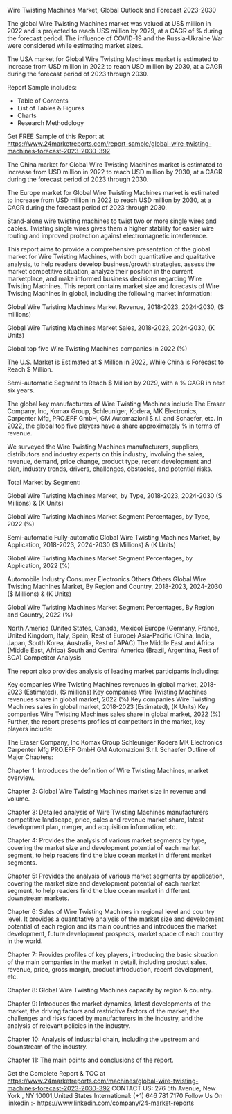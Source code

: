 Wire Twisting Machines Market, Global Outlook and Forecast 2023-2030

The global Wire Twisting Machines market was valued at US$ million in 2022 and is projected to reach US$ million by 2029, at a CAGR of % during the forecast period. The influence of COVID-19 and the Russia-Ukraine War were considered while estimating market sizes.

The USA market for Global Wire Twisting Machines market is estimated to increase from USD million in 2022 to reach USD million by 2030, at a CAGR during the forecast period of 2023 through 2030.

Report Sample includes:
- Table of Contents
- List of Tables & Figures
- Charts
- Research Methodology

Get FREE Sample of this Report at https://www.24marketreports.com/report-sample/global-wire-twisting-machines-forecast-2023-2030-392

The China market for Global Wire Twisting Machines market is estimated to increase from USD million in 2022 to reach USD million by 2030, at a CAGR during the forecast period of 2023 through 2030.

The Europe market for Global Wire Twisting Machines market is estimated to increase from USD million in 2022 to reach USD million by 2030, at a CAGR during the forecast period of 2023 through 2030.

Stand-alone wire twisting machines to twist two or more single wires and cables. Twisting single wires gives them a higher stability for easier wire routing and improved protection against electromagnetic interference.

This report aims to provide a comprehensive presentation of the global market for Wire Twisting Machines, with both quantitative and qualitative analysis, to help readers develop business/growth strategies, assess the market competitive situation, analyze their position in the current marketplace, and make informed business decisions regarding Wire Twisting Machines. This report contains market size and forecasts of Wire Twisting Machines in global, including the following market information:

Global Wire Twisting Machines Market Revenue, 2018-2023, 2024-2030, ($ millions)

Global Wire Twisting Machines Market Sales, 2018-2023, 2024-2030, (K Units)

Global top five Wire Twisting Machines companies in 2022 (%)

The U.S. Market is Estimated at $ Million in 2022, While China is Forecast to Reach $ Million.

Semi-automatic Segment to Reach $ Million by 2029, with a % CAGR in next six years.

The global key manufacturers of Wire Twisting Machines include The Eraser Company, Inc, Komax Group, Schleuniger, Kodera, MK Electronics, Carpenter Mfg, PRO.EFF GmbH, GM Automazioni S.r.l. and Schaefer, etc. in 2022, the global top five players have a share approximately % in terms of revenue.

We surveyed the Wire Twisting Machines manufacturers, suppliers, distributors and industry experts on this industry, involving the sales, revenue, demand, price change, product type, recent development and plan, industry trends, drivers, challenges, obstacles, and potential risks.

Total Market by Segment:

Global Wire Twisting Machines Market, by Type, 2018-2023, 2024-2030 ($ Millions) & (K Units)

Global Wire Twisting Machines Market Segment Percentages, by Type, 2022 (%)

Semi-automatic
Fully-automatic
Global Wire Twisting Machines Market, by Application, 2018-2023, 2024-2030 ($ Millions) & (K Units)

Global Wire Twisting Machines Market Segment Percentages, by Application, 2022 (%)

Automobile Industry
Consumer Electronics
Others
Others
Global Wire Twisting Machines Market, By Region and Country, 2018-2023, 2024-2030 ($ Millions) & (K Units)

Global Wire Twisting Machines Market Segment Percentages, By Region and Country, 2022 (%)

North America (United States, Canada, Mexico)
Europe (Germany, France, United Kingdom, Italy, Spain, Rest of Europe)
Asia-Pacific (China, India, Japan, South Korea, Australia, Rest of APAC)
The Middle East and Africa (Middle East, Africa)
South and Central America (Brazil, Argentina, Rest of SCA)
Competitor Analysis

The report also provides analysis of leading market participants including:

Key companies Wire Twisting Machines revenues in global market, 2018-2023 (Estimated), ($ millions)
Key companies Wire Twisting Machines revenues share in global market, 2022 (%)
Key companies Wire Twisting Machines sales in global market, 2018-2023 (Estimated), (K Units)
Key companies Wire Twisting Machines sales share in global market, 2022 (%)
Further, the report presents profiles of competitors in the market, key players include:

The Eraser Company, Inc
Komax Group
Schleuniger
Kodera
MK Electronics
Carpenter Mfg
PRO.EFF GmbH
GM Automazioni S.r.l.
Schaefer
Outline of Major Chapters:

Chapter 1: Introduces the definition of Wire Twisting Machines, market overview.

Chapter 2: Global Wire Twisting Machines market size in revenue and volume.

Chapter 3: Detailed analysis of Wire Twisting Machines manufacturers competitive landscape, price, sales and revenue market share, latest development plan, merger, and acquisition information, etc.

Chapter 4: Provides the analysis of various market segments by type, covering the market size and development potential of each market segment, to help readers find the blue ocean market in different market segments.

Chapter 5: Provides the analysis of various market segments by application, covering the market size and development potential of each market segment, to help readers find the blue ocean market in different downstream markets.

Chapter 6: Sales of Wire Twisting Machines in regional level and country level. It provides a quantitative analysis of the market size and development potential of each region and its main countries and introduces the market development, future development prospects, market space of each country in the world.

Chapter 7: Provides profiles of key players, introducing the basic situation of the main companies in the market in detail, including product sales, revenue, price, gross margin, product introduction, recent development, etc.

Chapter 8: Global Wire Twisting Machines capacity by region & country.

Chapter 9: Introduces the market dynamics, latest developments of the market, the driving factors and restrictive factors of the market, the challenges and risks faced by manufacturers in the industry, and the analysis of relevant policies in the industry.

Chapter 10: Analysis of industrial chain, including the upstream and downstream of the industry.

Chapter 11: The main points and conclusions of the report.

Get the Complete Report & TOC at https://www.24marketreports.com/machines/global-wire-twisting-machines-forecast-2023-2030-392
CONTACT US:
276 5th Avenue, New York , NY 10001,United States
International: (+1) 646 781 7170
Follow Us On linkedin :- https://www.linkedin.com/company/24-market-reports
